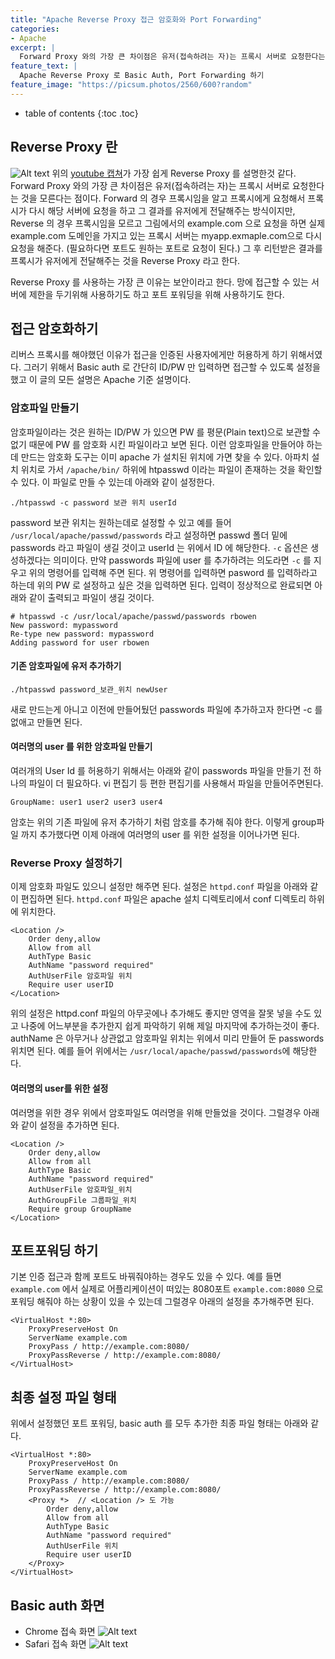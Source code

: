 ```yaml
---
title: "Apache Reverse Proxy 접근 암호화와 Port Forwarding"
categories: 
- Apache
excerpt: |
  Forward Proxy 와의 가장 큰 차이점은 유저(접속하려는 자)는 프록시 서버로 요청한다는 것을 모른다는 점이다. Forward 의 경우 프록시임을 알고 프록시에게 요청해서 프록시가 다시 해당 서버에 요청을 하고 그 결과를 유저에게 전달해주는 방식이지만, Reverse 의 경우 프록시임을 모르고 그림에서의 example.com 으로 요청을 하면 실제 example.com 도메인을 가지고 있는 프록시 서버는 myapp.exmaple.com으로 다시 요청을 해준다. (필요하다면 포트도 원하는 포트로 요청이 된다.) 그 후 리턴받은 결과를 프록시가 유저에게 전달해주는 것을 Reverse Proxy 라고 한다.
feature_text: |
  Apache Reverse Proxy 로 Basic Auth, Port Forwarding 하기
feature_image: "https://picsum.photos/2560/600?random"
---
```


* table of contents
{:toc .toc}

## Reverse Proxy 란
![Alt text](https://monosnap.com/image/5MYrF51Wtm8JNXLSziPQ3kKPsEs4BZ) 
위의 [youtube 캡쳐](https://www.youtube.com/watch?v=Dgf9uBDX0-g)가 가장 쉽게 Reverse Proxy 를 설명한것 같다.
Forward Proxy 와의 가장 큰 차이점은 유저(접속하려는 자)는 프록시 서버로 요청한다는 것을 모른다는 점이다. Forward 의 경우 프록시임을 알고 프록시에게 요청해서 프록시가 다시 해당 서버에 요청을 하고 그 결과를 유저에게 전달해주는 방식이지만, Reverse 의 경우 프록시임을 모르고 그림에서의 example.com 으로 요청을 하면 실제 example.com 도메인을 가지고 있는 프록시 서버는 myapp.exmaple.com으로 다시 요청을 해준다. (필요하다면 포트도 원하는 포트로 요청이 된다.) 그 후 리턴받은 결과를 프록시가 유저에게 전달해주는 것을 Reverse Proxy 라고 한다.

Reverse Proxy 를 사용하는 가장 큰 이유는 보안이라고 한다. 망에 접근할 수 있는 서버에 제한을 두기위해 사용하기도 하고 포트 포워딩을 위해 사용하기도 한다.

## 접근 암호화하기
리버스 프록시를 해야했던 이유가 접근을 인증된 사용자에게만 허용하게 하기 위해서였다. 
그러기 위해서 Basic auth 로 간단히 ID/PW 만 입력하면 접근할 수 있도록 설정을 했고 이 글의 모든 설명은 Apache 기준 설명이다.

### 암호파일 만들기
암호파일이라는 것은 원하는 ID/PW 가 있으면 PW 를 평문(Plain text)으로 보관할 수 없기 때문에 PW 를 암호화 시킨 파일이라고 보면 된다. 이런 암호파일을 만들어야 하는데 만드는 암호화 도구는 이미 apache 가 설치된 위치에 가면 찾을 수 있다. 아파치 설치 위치로 가서 `/apache/bin/` 하위에 htpasswd 이라는 파일이 존재하는 것을 확인할수 있다. 이 파일로 만들 수 있는데 아래와 같이 설정한다.
```
./htpasswd -c password 보관 위치 userId
```
password 보관 위치는 원하는데로 설정할 수 있고 예를 들어 `/usr/local/apache/passwd/passwords` 라고 설정하면 passwd 폴더 밑에 passwords 라고 파일이 생길 것이고 userId 는 위에서 ID 에 해당한다. 	`-c` 옵션은 생성하겠다는 의미이다. 만약 passwords 파일에 user 를 추가하려는 의도라면 `-c` 를 지우고 위의 명령어를 입력해 주면 된다.
위 명령어를 입력하면 pasword 를 입력하라고 하는데 위의 PW 로 설정하고 싶은 것을 입력하면 된다.
입력이 정상적으로 완료되면 아래와 같이 출력되고 파일이 생길 것이다. 
``` plain
# htpasswd -c /usr/local/apache/passwd/passwords rbowen
New password: mypassword
Re-type new password: mypassword
Adding password for user rbowen
```

#### 기존 암호파일에 유저 추가하기
```
./htpasswd password_보관_위치 newUser
```
새로 만드는게 아니고 이전에 만들어뒀던 passwords 파일에 추가하고자 한다면 -c 를 없애고 만들면 된다.

#### 여러명의 user 를 위한 암호파일 만들기
여러개의 User Id 를 허용하기 위해서는 아래와 같이 passwords 파일을 만들기 전 하나의 파일이 더 필요하다. vi 편집기 등 편한 편집기를 사용해서 파일을 만들어주면된다.
```
GroupName: user1 user2 user3 user4
```
암호는 위의 기존 파일에 유저 추가하기 처럼 암호를 추가해 줘야 한다.
이렇게 group파일 까지 추가했다면 이제 아래에 여러명의 user 를 위한 설정을 이어나가면 된다.

### Reverse Proxy 설정하기
이제 암호화 파일도 있으니 설정만 해주면 된다. 설정은 `httpd.conf` 파일을 아래와 같이 편집하면 된다. `httpd.conf` 파일은 apache 설치 디렉토리에서 conf 디렉토리 하위에 위치한다. 
```
<Location />
    Order deny,allow
    Allow from all
    AuthType Basic
    AuthName "password required"
    AuthUserFile 암호파일 위치
    Require user userID
</Location>
```
위의 설정은 httpd.conf 파일의 아무곳에나 추가해도 좋지만 영역을 잘못 넣을 수도 있고 나중에 어느부분을 추가한지 쉽게 파악하기 위해 제일 마지막에 추가하는것이 좋다. authName 은 아무거나 상관없고 암호파일 위치는 위에서 미리 만들어 둔 passwords 위치면 된다. 예를 들어 위에서는 `/usr/local/apache/passwd/passwords`에 해당한다.

#### 여러명의 user를 위한 설정
여러명을 위한 경우 위에서 암호파일도 여러명을 위해 만들었을 것이다. 그럴경우 아래와 같이 설정을 추가하면 된다.

```
<Location />
    Order deny,allow
    Allow from all
    AuthType Basic
    AuthName "password required"
    AuthUserFile 암호파일_위치
    AuthGroupFile 그룹파일_위치
	Require group GroupName
</Location>
```

## 포트포워딩 하기
기본 인증 접근과 함께 포트도 바꿔줘야하는 경우도 있을 수 있다. 예를 들면 `example.com` 에서 실제로 어플리케이션이 떠있는 8080포트 `example.com:8080` 으로 포워딩 해줘야 하는 상황이 있을 수 있는데 그럴경우 아래의 설정을 추가해주면 된다.

```
<VirtualHost *:80>
    ProxyPreserveHost On
    ServerName example.com
    ProxyPass / http://example.com:8080/
    ProxyPassReverse / http://example.com:8080/
</VirtualHost>
```

## 최종 설정 파일 형태

위에서 설정했던 포트 포워딩, basic auth 를 모두 추가한 최종 파일 형태는 아래와 같다.
```
<VirtualHost *:80>
    ProxyPreserveHost On
    ServerName example.com
    ProxyPass / http://example.com:8080/
    ProxyPassReverse / http://example.com:8080/
    <Proxy *>  // <Location /> 도 가능
        Order deny,allow
        Allow from all
        AuthType Basic
        AuthName "password required"
        AuthUserFile 위치
        Require user userID
    </Proxy>
</VirtualHost>
```


## Basic auth 화면

* Chrome 접속 화면
![Alt text](https://monosnap.com/image/UP2aRMTUpKCIbiJQqf0xD549B1r5xR)
* Safari 접속 화면
![Alt text](https://monosnap.com/image/Sz2qV1JhpEYTkWLfnno39iA73tmexm)


